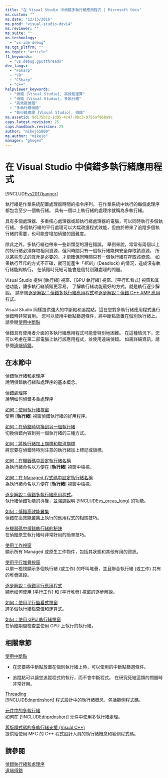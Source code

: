 ```yaml
---
title: "在 Visual Studio 中偵錯多執行緒應用程式 | Microsoft Docs"
ms.custom: ""
ms.date: "12/15/2016"
ms.prod: "visual-studio-dev14"
ms.reviewer: ""
ms.suite: ""
ms.technology: 
  - "vs-ide-debug"
ms.tgt_pltfrm: ""
ms.topic: "article"
f1_keywords: 
  - "vs.debug.gputthreads"
dev_langs: 
  - "FSharp"
  - "VB"
  - "CSharp"
  - "C++"
helpviewer_keywords: 
  - "偵錯 [Visual Studio], 高效能運算"
  - "偵錯 [Visual Studio], 多執行緒"
  - "高效能偵錯"
  - "多執行緒偵錯"
  - "執行緒處理 [Visual Studio], 偵錯"
ms.assetid: 9d175bc2-1d95-4c47-9bc3-9755af968a9c
caps.latest.revision: 25
caps.handback.revision: 25
author: "mikejo5000"
ms.author: "mikejo"
manager: "ghogen"
---
```

# 在 Visual Studio 中偵錯多執行緒應用程式
[!INCLUDE[vs2017banner](../code-quality/includes/vs2017banner.md)]

執行緒是作業系統配置處理器時間的指令序列。  在作業系統中執行的每個處理序都包含至少一個執行緒。  具有一個以上執行緒的處理序就稱為多執行緒。  
  
 具有多個處理器、多重核心處理器或超執行緒處理器的電腦，可以同時執行多個執行緒。  多個執行緒的平行處理可以大幅改進程式效能，但由於帶來了追蹤多個執行緒的需要，也可能會增加偵錯的困難度。  
  
 除此之外，多執行緒也帶來一些新類型的潛在錯誤。  舉例來說，常常有兩個以上的執行緒必須存取相同資源，但同時間只有一個執行緒能夠安全存取該資源。  所以某些形式的互斥是必要的，才能確保同時間只有一個執行緒在存取該資源。  如果執行互斥的方式不正確，就可能產生「*死結*」\(Deadlock\) 的情況，造成沒有執行緒能夠執行。  在偵錯時死結可能會是個特別難處理的問題。  
  
 Visual Studio 提供 \[執行緒\] 視窗、\[GPU 執行緒\] 視窗、\[平行監看式\] 視窗和其他功能，讓多執行緒偵錯更容易。 了解執行緒功能最好的方式，就是執行逐步解說。  請參閱[逐步解說：偵錯多執行緒應用程式](../debugger/walkthrough-debugging-a-multithreaded-application.md)和[逐步解說：偵錯 C\+\+ AMP 應用程式](../Topic/Walkthrough:%20Debugging%20a%20C++%20AMP%20Application.md)。  
  
 Visual Studio 同樣提供強大的中斷點和追蹤點，這在您對多執行緒應用程式進行偵錯時非常實用。  您可以使用中斷點篩選條件，將中斷點放置在個別執行緒上。  請參閱[使用中斷點](../debugger/using-breakpoints.md)  
  
 偵錯具有使用者介面的多執行緒應用程式可能會特別地困難。  在這種情況下，您可以考慮在第二部電腦上執行該應用程式，並使用遠端偵錯。  如需詳細資訊，請參閱[遠端偵錯](../debugger/remote-debugging.md)。  
  
## 在本節中  
 [偵錯執行緒和處理序](../debugger/debug-threads-and-processes.md)  
 說明偵錯執行緒和處理序的基本概念。  
  
 [偵錯處理序](../debugger/debug-multiple-processes.md)  
 說明如何偵錯多重處理序  
  
 [如何：使用執行緒視窗](../debugger/how-to-use-the-threads-window.md)  
 使用 \[**執行緒**\] 視窗偵錯執行緒的好用程序。  
  
 [如何：在偵錯時切換到另一個執行緒](../debugger/how-to-switch-to-another-thread-while-debugging.md)  
 切換偵錯內容到另一個執行緒的三種方式。  
  
 [如何：將執行緒加上旗標和取消旗標](../Topic/How%20to:%20Flag%20and%20Unflag%20Threads.md)  
 將您要在偵錯時特別注意的執行緒加上標記或旗標。  
  
 [如何：在機器碼中設定執行緒名稱](../debugger/how-to-set-a-thread-name-in-native-code.md)  
 為執行緒命名以方便在 \[**執行緒**\] 視窗中檢視。  
  
 [如何：在 Managed 程式碼中設定執行緒名稱](../debugger/how-to-set-a-thread-name-in-managed-code.md)  
 為執行緒命名以方便在 \[**執行緒**\] 視窗中檢視。  
  
 [逐步解說：偵錯多執行緒應用程式](../debugger/walkthrough-debugging-a-multithreaded-application.md)。  
 執行緒偵錯功能的導覽，並強調說明 [!INCLUDE[vs_orcas_long](../debugger/includes/vs_orcas_long_md.md)] 的功能。  
  
 [如何：偵錯高效能叢集](../debugger/how-to-debug-on-a-high-performance-cluster.md)  
 偵錯在高效能叢集上執行的應用程式的相關技巧。  
  
 [在機器碼中偵錯執行緒的秘訣](../debugger/tips-for-debugging-threads-in-native-code.md)  
 在偵錯原生執行緒時非常好用的簡單技巧。  
  
 [使用工作視窗](../debugger/using-the-tasks-window.md)  
 顯示所有 Managed 或原生工作物件，包括其狀態和其他有用的資訊。  
  
 [使用平行堆疊視窗](../debugger/using-the-parallel-stacks-window.md)  
 以單一檢視顯示多個執行緒 \(或工作\) 的呼叫堆疊，並且聯合執行緒 \(或工作\) 共有的堆疊區段。  
  
 [逐步解說：偵錯平行應用程式](../debugger/walkthrough-debugging-a-parallel-application.md)  
 顯示如何使用 \[平行工作\] 和 \[平行堆疊\] 視窗的逐步解說。  
  
 [如何：使用平行監看式視窗](../debugger/how-to-use-the-parallel-watch-window.md)  
 跨多個執行緒檢查值和運算式。  
  
 [如何：使用 GPU 執行緒視窗](../Topic/How%20to:%20Use%20the%20GPU%20Threads%20Window.md)  
 在偵錯期間檢查並使用 GPU 上執行的執行緒。  
  
## 相關章節  
 [使用中斷點](../debugger/using-breakpoints.md)  
 -   在您要將中斷點放置在個別執行緒上時，可以使用的中斷點篩選條件。  
  
-   追蹤點可以讓您追蹤程式的執行，而不會中斷程式。  在研究死結這類的問題時非常好用。  
  
 [Threading](../Topic/Managed%20Threading.md)  
 [!INCLUDE[dnprdnshort](../code-quality/includes/dnprdnshort_md.md)] 程式設計中的執行緒概念，包括範例程式碼。  
  
 [元件中的多執行緒](../Topic/Multithreading%20in%20Components.md)  
 如何在 [!INCLUDE[dnprdnshort](../code-quality/includes/dnprdnshort_md.md)] 元件中使用多執行緒處理。  
  
 [舊版程式碼的多執行緒支援 \(Visual C\+\+\)](/visual-cpp/parallel/multithreading/multithreading-support-for-older-code-visual-cpp)  
 提供給使用 MFC 的 C\+\+ 程式設計人員的執行緒概念和範例程式碼。  
  
## 請參閱  
 [偵錯執行緒和處理序](../debugger/debug-threads-and-processes.md)   
 [遠端偵錯](../debugger/remote-debugging.md)